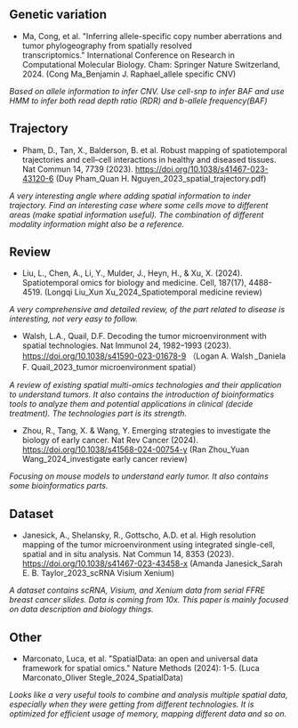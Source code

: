 ## Genetic variation
* Ma, Cong, et al. "Inferring allele-specific copy number aberrations and tumor phylogeography from spatially resolved transcriptomics." International Conference on Research in Computational Molecular Biology. Cham: Springer Nature Switzerland, 2024. (Cong Ma_Benjamin J. Raphael_allele specific CNV)

*Based on allele information to infer CNV. Use cell-snp to infer BAF and use HMM to infer both read depth ratio (RDR) and b-allele frequency(BAF)*

## Trajectory
* Pham, D., Tan, X., Balderson, B. et al. Robust mapping of spatiotemporal trajectories and cell–cell interactions in healthy and diseased tissues. Nat Commun 14, 7739 (2023). https://doi.org/10.1038/s41467-023-43120-6 (Duy Pham_Quan H. Nguyen_2023_spatial_trajectory.pdf)

*A very interesting angle where adding spatial information to inder trajectory. Find an interesting case where some cells move to different areas (make spatial information useful). The combination of different modality information might also be a reference.*

## Review
* Liu, L., Chen, A., Li, Y., Mulder, J., Heyn, H., & Xu, X. (2024). Spatiotemporal omics for biology and medicine. Cell, 187(17), 4488-4519. (Longqi Liu_Xun Xu_2024_Spatiotemporal medicine review)

*A very comprehensive and detailed review, of the part related to disease is interesting, not very easy to follow.*

* Walsh, L.A., Quail, D.F. Decoding the tumor microenvironment with spatial technologies. Nat Immunol 24, 1982–1993 (2023). https://doi.org/10.1038/s41590-023-01678-9 （Logan A. Walsh _Daniela F. Quail_2023_tumor microenvironment spatial） 

*A review of existing spatial multi-omics technologies and their application to understand tumors. It also contains the introduction of bioinformatics tools to analyze them and potential applications in clinical (decide treatment). The technologies part is its strength.*

* Zhou, R., Tang, X. & Wang, Y. Emerging strategies to investigate the biology of early cancer. Nat Rev Cancer (2024). https://doi.org/10.1038/s41568-024-00754-y (Ran Zhou_Yuan Wang_2024_investigate early cancer review)

*Focusing on mouse models to understand early tumor. It also contains some bioinformatics parts.*

## Dataset
* Janesick, A., Shelansky, R., Gottscho, A.D. et al. High resolution mapping of the tumor microenvironment using integrated single-cell, spatial and in situ analysis. Nat Commun 14, 8353 (2023). https://doi.org/10.1038/s41467-023-43458-x (Amanda Janesick_Sarah E. B. Taylor_2023_scRNA Visium Xenium)

*A dataset contains scRNA, Visium, and Xenium data from serial FFRE breast cancer slides. Data is coming from 10x. This paper is mainly focused on data description and biology things.*

## Other
* Marconato, Luca, et al. "SpatialData: an open and universal data framework for spatial omics." Nature Methods (2024): 1-5. (Luca Marconato_Oliver Stegle_2024_SpatialData)

*Looks like a very useful tools to combine and analysis multiple spatial data, especially when they were getting from different technologies. It is optimized for efficient usage of memory, mapping different data and so on.*


